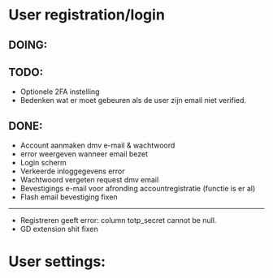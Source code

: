 # User registration/login


## DOING:





## TODO:

- Optionele 2FA instelling
- Bedenken wat er moet gebeuren als de user zijn email niet verified.


## DONE:


- Account aanmaken dmv e-mail & wachtwoord
- error weergeven wanneer email bezet
- Login scherm
- Verkeerde inloggegevens error
- Wachtwoord vergeten request dmv email
- Bevestigings e-mail voor afronding accountregistratie (functie is er al)
- Flash email bevestiging fixen
---
- Registreren geeft error: column totp_secret cannot be null.
- GD extension shit fixen


# User settings: